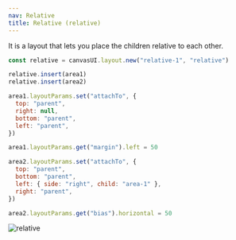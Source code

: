 ```yaml
---
nav: Relative
title: Relative (relative)
---
```


It is a layout that lets you place the children relative to each other.

```javascript
const relative = canvasUI.layout.new("relative-1", "relative")

relative.insert(area1)
relative.insert(area2)

area1.layoutParams.set("attachTo", {
  top: "parent",
  right: null,
  bottom: "parent",
  left: "parent",
})

area1.layoutParams.get("margin").left = 50

area2.layoutParams.set("attachTo", {
  top: "parent",
  bottom: "parent",
  left: { side: "right", child: "area-1" },
  right: "parent",
})

area2.layoutParams.get("bias").horizontal = 50
```

![relative](/canvas-user-interface/docs/elements/layouts/relative.svg)

